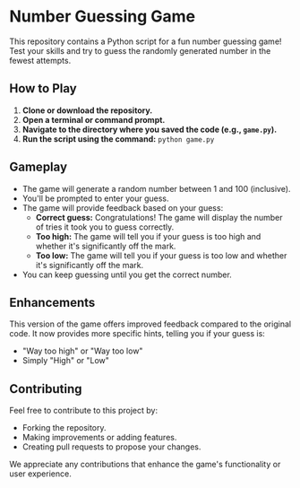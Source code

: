 # Number Guessing Game

This repository contains a Python script for a fun number guessing game! Test your skills and try to guess the randomly generated number in the fewest attempts.

## How to Play

1. **Clone or download the repository.**
2. **Open a terminal or command prompt.**
3. **Navigate to the directory where you saved the code (e.g., `game.py`).**
4. **Run the script using the command:** `python game.py`

## Gameplay

- The game will generate a random number between 1 and 100 (inclusive).
- You'll be prompted to enter your guess.
- The game will provide feedback based on your guess:
   - **Correct guess:** Congratulations! The game will display the number of tries it took you to guess correctly.
   - **Too high:** The game will tell you if your guess is too high and whether it's significantly off the mark.
   - **Too low:** The game will tell you if your guess is too low and whether it's significantly off the mark.
- You can keep guessing until you get the correct number.

## Enhancements

This version of the game offers improved feedback compared to the original code. It now provides more specific hints, telling you if your guess is:
  - "Way too high" or "Way too low"
  - Simply "High" or "Low"

## Contributing

Feel free to contribute to this project by:
  - Forking the repository.
  - Making improvements or adding features.
  - Creating pull requests to propose your changes.

We appreciate any contributions that enhance the game's functionality or user experience.
